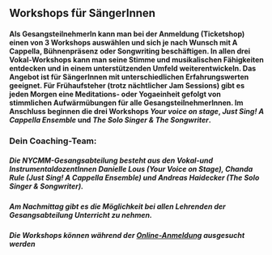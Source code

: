 ## **Workshops für SängerInnen**
#### Als GesangsteilnehmerIn kann man bei der Anmeldung (Ticketshop) einen von 3 Workshops auswählen und sich je nach Wunsch mit A Cappella, Bühnenpräsenz oder Songwriting beschäftigen. In allen drei Vokal-Workshops kann man seine Stimme und musikalischen Fähigkeiten entdecken und in einem unterstützenden Umfeld weiterentwickeln. Das Angebot ist für SängerInnen mit unterschiedlichen Erfahrungswerten geeignet. Für Frühaufsteher (trotz nächtlicher Jam Sessions) gibt es jeden Morgen eine Meditations- oder Yogaeinheit gefolgt von stimmlichen Aufwärmübungen für alle GesangsteilnehmerInnen. Im Anschluss beginnen die drei Workshops *Your voice on stage*, *Just Sing! A Cappella Ensemble* und *The Solo Singer & The Songwriter*.
### **Dein Coaching-Team:**
##### Die NYCMM-Gesangsabteilung besteht aus den Vokal-und InstrumentaldozentInnen Danielle Lous (Your Voice on Stage), Chanda Rule (Just Sing! A Cappella Ensemble) und Andreas Haidecker (The Solo Singer & Songwriter).
##### Am Nachmittag gibt es die Möglichkeit bei allen Lehrenden der Gesangsabteilung Unterricht zu nehmen.

##### **Die Workshops können während der [Online-Anmeldung](/workshop/#tickets) ausgesucht werden**
